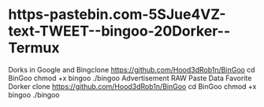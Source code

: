 # https-pastebin.com-5SJue4VZ-text-TWEET--bingoo-20Dorker--Termux
Dorks in Google and Bingclone https://github.com/Hood3dRob1n/BinGoo cd BinGoo chmod +x bingoo ./bingoo Advertisement  RAW Paste Data  Favorite Dorker  clone https://github.com/Hood3dRob1n/BinGoo cd BinGoo chmod +x bingoo ./bingoo 
